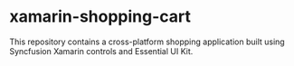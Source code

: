 # xamarin-shopping-cart
This repository contains a cross-platform shopping application built using Syncfusion Xamarin controls and Essential UI Kit.
